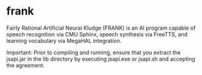 frank
=====

Fairly Rational Artificial Neural Kludge (FRANK) is an AI program capable of speech recognition via CMU Sphinx,
speech synthesis via FreeTTS, and learning vocabulary via MegaHAL integration.

Important: Prior to compiling and running, ensure that you extract the jsapi.jar in the lib directory by executing
jsapi.exe or jsapi.sh and accepting the agreement.